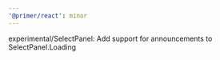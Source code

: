```yaml
---
'@primer/react': minor
---
```


experimental/SelectPanel: Add support for announcements to SelectPanel.Loading
